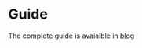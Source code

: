 # Guide

The complete guide is avaialble in [blog](https://haicheviet.com/ecs-cost-optimization-with-fargate/)
